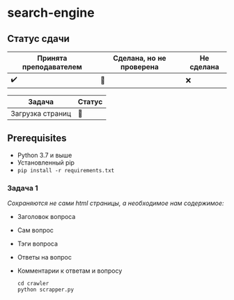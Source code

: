 # search-engine

## Статус сдачи

Принята преподавателем | Сделана, но не проверена | Не сделана
------------- | ------------- | --------------
:heavy_check_mark: | :black_square_button: | :x:

| Задача | Статус |
|---|---|
|Загрузка страниц| :black_square_button:  |

## Prerequisites
* Python 3.7 и выше  
* Установленный pip  
* `pip install -r requirements.txt`

### Задача 1

*Сохраняются не сами html страницы, а необходимое нам содержимое:*

* Заголовок вопроса
* Сам вопрос
* Тэги вопроса
* Ответы на вопрос
* Комментарии к ответам и вопросу

  ```
  cd crawler
  python scrapper.py
  ```
 
